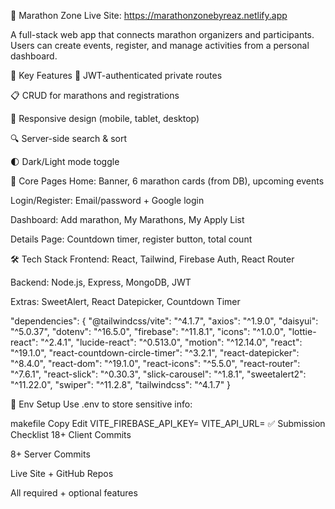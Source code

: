 🏃 Marathon Zone
Live Site: https://marathonzonebyreaz.netlify.app

A full-stack web app that connects marathon organizers and participants. Users can create events, register, and manage activities from a personal dashboard.

🚀 Key Features
🔐 JWT-authenticated private routes

📋 CRUD for marathons and registrations

📱 Responsive design (mobile, tablet, desktop)

🔍 Server-side search & sort

🌓 Dark/Light mode toggle

🧩 Core Pages
Home: Banner, 6 marathon cards (from DB), upcoming events

Login/Register: Email/password + Google login

Dashboard: Add marathon, My Marathons, My Apply List

Details Page: Countdown timer, register button, total count

🛠️ Tech Stack
Frontend: React, Tailwind, Firebase Auth, React Router

Backend: Node.js, Express, MongoDB, JWT

Extras: SweetAlert, React Datepicker, Countdown Timer

"dependencies": {
"@tailwindcss/vite": "^4.1.7",
"axios": "^1.9.0",
"daisyui": "^5.0.37",
"dotenv": "^16.5.0",
"firebase": "^11.8.1",
"icons": "^1.0.0",
"lottie-react": "^2.4.1",
"lucide-react": "^0.513.0",
"motion": "^12.14.0",
"react": "^19.1.0",
"react-countdown-circle-timer": "^3.2.1",
"react-datepicker": "^8.4.0",
"react-dom": "^19.1.0",
"react-icons": "^5.5.0",
"react-router": "^7.6.1",
"react-slick": "^0.30.3",
"slick-carousel": "^1.8.1",
"sweetalert2": "^11.22.0",
"swiper": "^11.2.8",
"tailwindcss": "^4.1.7"
}

🔐 Env Setup
Use .env to store sensitive info:

makefile
Copy
Edit
VITE_FIREBASE_API_KEY=
VITE_API_URL=
✅ Submission Checklist
18+ Client Commits

8+ Server Commits

Live Site + GitHub Repos

All required + optional features
